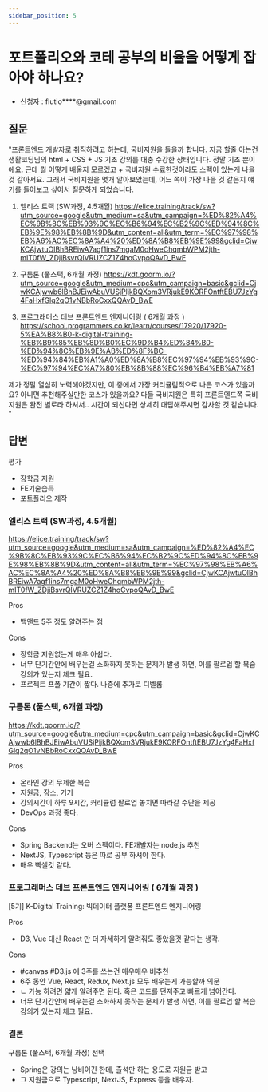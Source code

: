 ```yaml
---
sidebar_position: 5
---
```


# 포트폴리오와 코테 공부의 비율을 어떻게 잡아야 하나요?
- 신청자 : flutio****@gmail.com

## 질문  

"프론트엔드 개발자로 취직하려고 하는데, 국비지원을 들을까 합니다.
지금 할줄 아는건  생활코딩님의 html + CSS + JS 기초 강의를 대충 수강한 상태입니다. 정말 기초 뿐이에요.
근데 뭘 어떻게 배울지 모르겠고 + 국비지원 수료한것이라도 스펙이 있는게 나을 것 같아서요.
그래서 국비지원을 몇개 알아보았는데, 어느 쪽이 가장 나을 것 같은지 얘기를 들어보고 싶어서 질문하게 되었습니다.

1) 엘리스 트랙 (SW과정, 4.5개월)
https://elice.training/track/sw?utm_source=google&utm_medium=sa&utm_campaign=%ED%82%A4%EC%9B%8C%EB%93%9C%EC%B6%94%EC%B2%9C%ED%94%8C%EB%9E%98%EB%8B%9D&utm_content=all&utm_term=%EC%97%98%EB%A6%AC%EC%8A%A4%20%ED%8A%B8%EB%9E%99&gclid=CjwKCAjwtuOlBhBREiwA7agf1ins7mgaM0oHweChqmbWPM2jth-mIT0fW_ZDjiBsvrQlVRUZCZ1Z4hoCvpoQAvD_BwE

2. 구름톤 (풀스택, 6개월 과정)
https://kdt.goorm.io/?utm_source=google&utm_medium=cpc&utm_campaign=basic&gclid=CjwKCAjwwb6lBhBJEiwAbuVUSjPljkBQXom3VRjukE9KORFOntftEBU7JzYg4FaHxfGlq2qO1vNBbRoCxxQQAvD_BwE

3. 프로그래머스 데브 프론트엔드 엔지니어링 ( 6개월 과정 )
https://school.programmers.co.kr/learn/courses/17920/17920-5%EA%B8%B0-k-digital-training-%EB%B9%85%EB%8D%B0%EC%9D%B4%ED%84%B0-%ED%94%8C%EB%9E%AB%ED%8F%BC-%ED%94%84%EB%A1%A0%ED%8A%B8%EC%97%94%EB%93%9C-%EC%97%94%EC%A7%80%EB%8B%88%EC%96%B4%EB%A7%81

제가 정말 열심히 노력해야겠지만, 이 중에서 가장 커리큘럼적으로 나은 코스가 있을까요?
아니면 추천해주실만한 코스가 있을까요? 다들 국비지원은 특히 프론트엔드쪽 국비지원은 완전 별로라 하셔서.. 시간이 되신다면 상세히 대답해주시면 감사할 것 같습니다.
"

## 답변

평가 
- 장학금 지원
- FE기술습득
- 포트폴리오 제작

### 엘리스 트랙 (SW과정, 4.5개월)
https://elice.training/track/sw?utm_source=google&utm_medium=sa&utm_campaign=%ED%82%A4%EC%9B%8C%EB%93%9C%EC%B6%94%EC%B2%9C%ED%94%8C%EB%9E%98%EB%8B%9D&utm_content=all&utm_term=%EC%97%98%EB%A6%AC%EC%8A%A4%20%ED%8A%B8%EB%9E%99&gclid=CjwKCAjwtuOlBhBREiwA7agf1ins7mgaM0oHweChqmbWPM2jth-mIT0fW_ZDjiBsvrQlVRUZCZ1Z4hoCvpoQAvD_BwE

Pros 
- 백앤드 5주 정도 알려주는 점

Cons
- 장학금 지원없는게 매우 아쉽다.
- 너무 단기간안에 배우는걸 소화하지 못하는 문제가 발생 하면, 이를 팔로업 할 복습강의가 있는지 체크 필요.
- 프로젝트 프폴 기간이 짧다. 나중에 추가로 디벨롭


### 구름톤 (풀스택, 6개월 과정)
https://kdt.goorm.io/?utm_source=google&utm_medium=cpc&utm_campaign=basic&gclid=CjwKCAjwwb6lBhBJEiwAbuVUSjPljkBQXom3VRjukE9KORFOntftEBU7JzYg4FaHxfGlq2qO1vNBbRoCxxQQAvD_BwE

Pros
- 온라인 강의 무제한 복습
- 지원금, 장소, 기기
- 강의시간이 하루 9시간, 커리큘럼 팔로업 놓치면 따라갈 수단을 제공
- DevOps 과정 좋다. 

Cons
- Spring Backend는 오버 스펙이다. FE개발자는 node.js 추천
- NextJS, Typescript 등은 따로 공부 하셔야 한다. 
- 매우 빡셀것 같다. 


### 프로그래머스 데브 프론트엔드 엔지니어링 ( 6개월 과정 )

[5기] K-Digital Training: 빅데이터 플랫폼 프론트엔드 엔지니어링

Pros
- D3, Vue 대신 React 만 더 자세하게 알려줘도 좋았을것 같다는 생각.

Cons
- #canvas #D3.js 에 3주를 쓰는건 매우매우 비추천
- 6주 동안 Vue, React, Redux, Next.js 모두 배우는게 가능할까 의문
- ㄴ 가능 하려면 얇게 알려주면 된다. 혹은 코드를 던져주고 빠르게 넘어간다.   
- 너무 단기간안에 배우는걸 소화하지 못하는 문제가 발생 하면, 이를 팔로업 할 복습강의가 있는지 체크 필요.


### 결론

구름톤 (풀스택, 6개월 과정) 선택
- Spring은 강의는 낭비이긴 한데, 출석만 하는 용도로 지원금 받고
- 그 지원금으로 Typescript, NextJS, Express 등을 배우자.

